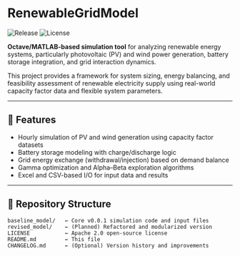 # RenewableGridModel

![Release](https://img.shields.io/github/v/release/Alzadi/RenewableGridModel?include_prereleases&sort=semver&cacheSeconds=30)
![License](https://img.shields.io/github/license/Alzadi/RenewableGridModel?cacheSeconds=30)

**Octave/MATLAB-based simulation tool** for analyzing renewable energy systems, particularly photovoltaic (PV) and wind power generation, battery storage integration, and grid interaction dynamics.

This project provides a framework for system sizing, energy balancing, and feasibility assessment of renewable electricity supply using real-world capacity factor data and flexible system parameters.

---

## 🔧 Features

- Hourly simulation of PV and wind generation using capacity factor datasets
- Battery storage modeling with charge/discharge logic
- Grid energy exchange (withdrawal/injection) based on demand balance
- Gamma optimization and Alpha–Beta exploration algorithms
- Excel and CSV-based I/O for input data and results

---

## 📁 Repository Structure

```plaintext
baseline_model/   ← Core v0.0.1 simulation code and input files
revised_model/    ← (Planned) Refactored and modularized version
LICENSE           ← Apache 2.0 open-source license
README.md         ← This file
CHANGELOG.md      ← (Optional) Version history and improvements
